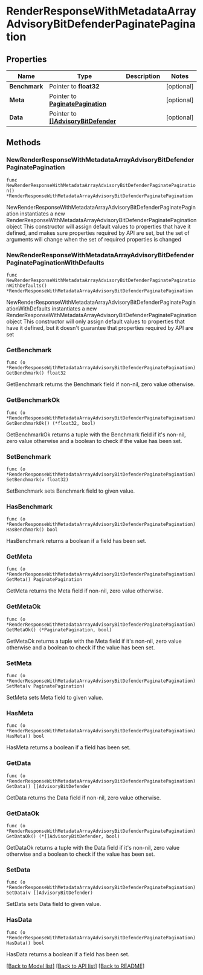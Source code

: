 # RenderResponseWithMetadataArrayAdvisoryBitDefenderPaginatePagination

## Properties

Name | Type | Description | Notes
------------ | ------------- | ------------- | -------------
**Benchmark** | Pointer to **float32** |  | [optional] 
**Meta** | Pointer to [**PaginatePagination**](PaginatePagination.md) |  | [optional] 
**Data** | Pointer to [**[]AdvisoryBitDefender**](AdvisoryBitDefender.md) |  | [optional] 

## Methods

### NewRenderResponseWithMetadataArrayAdvisoryBitDefenderPaginatePagination

`func NewRenderResponseWithMetadataArrayAdvisoryBitDefenderPaginatePagination() *RenderResponseWithMetadataArrayAdvisoryBitDefenderPaginatePagination`

NewRenderResponseWithMetadataArrayAdvisoryBitDefenderPaginatePagination instantiates a new RenderResponseWithMetadataArrayAdvisoryBitDefenderPaginatePagination object
This constructor will assign default values to properties that have it defined,
and makes sure properties required by API are set, but the set of arguments
will change when the set of required properties is changed

### NewRenderResponseWithMetadataArrayAdvisoryBitDefenderPaginatePaginationWithDefaults

`func NewRenderResponseWithMetadataArrayAdvisoryBitDefenderPaginatePaginationWithDefaults() *RenderResponseWithMetadataArrayAdvisoryBitDefenderPaginatePagination`

NewRenderResponseWithMetadataArrayAdvisoryBitDefenderPaginatePaginationWithDefaults instantiates a new RenderResponseWithMetadataArrayAdvisoryBitDefenderPaginatePagination object
This constructor will only assign default values to properties that have it defined,
but it doesn't guarantee that properties required by API are set

### GetBenchmark

`func (o *RenderResponseWithMetadataArrayAdvisoryBitDefenderPaginatePagination) GetBenchmark() float32`

GetBenchmark returns the Benchmark field if non-nil, zero value otherwise.

### GetBenchmarkOk

`func (o *RenderResponseWithMetadataArrayAdvisoryBitDefenderPaginatePagination) GetBenchmarkOk() (*float32, bool)`

GetBenchmarkOk returns a tuple with the Benchmark field if it's non-nil, zero value otherwise
and a boolean to check if the value has been set.

### SetBenchmark

`func (o *RenderResponseWithMetadataArrayAdvisoryBitDefenderPaginatePagination) SetBenchmark(v float32)`

SetBenchmark sets Benchmark field to given value.

### HasBenchmark

`func (o *RenderResponseWithMetadataArrayAdvisoryBitDefenderPaginatePagination) HasBenchmark() bool`

HasBenchmark returns a boolean if a field has been set.

### GetMeta

`func (o *RenderResponseWithMetadataArrayAdvisoryBitDefenderPaginatePagination) GetMeta() PaginatePagination`

GetMeta returns the Meta field if non-nil, zero value otherwise.

### GetMetaOk

`func (o *RenderResponseWithMetadataArrayAdvisoryBitDefenderPaginatePagination) GetMetaOk() (*PaginatePagination, bool)`

GetMetaOk returns a tuple with the Meta field if it's non-nil, zero value otherwise
and a boolean to check if the value has been set.

### SetMeta

`func (o *RenderResponseWithMetadataArrayAdvisoryBitDefenderPaginatePagination) SetMeta(v PaginatePagination)`

SetMeta sets Meta field to given value.

### HasMeta

`func (o *RenderResponseWithMetadataArrayAdvisoryBitDefenderPaginatePagination) HasMeta() bool`

HasMeta returns a boolean if a field has been set.

### GetData

`func (o *RenderResponseWithMetadataArrayAdvisoryBitDefenderPaginatePagination) GetData() []AdvisoryBitDefender`

GetData returns the Data field if non-nil, zero value otherwise.

### GetDataOk

`func (o *RenderResponseWithMetadataArrayAdvisoryBitDefenderPaginatePagination) GetDataOk() (*[]AdvisoryBitDefender, bool)`

GetDataOk returns a tuple with the Data field if it's non-nil, zero value otherwise
and a boolean to check if the value has been set.

### SetData

`func (o *RenderResponseWithMetadataArrayAdvisoryBitDefenderPaginatePagination) SetData(v []AdvisoryBitDefender)`

SetData sets Data field to given value.

### HasData

`func (o *RenderResponseWithMetadataArrayAdvisoryBitDefenderPaginatePagination) HasData() bool`

HasData returns a boolean if a field has been set.


[[Back to Model list]](../README.md#documentation-for-models) [[Back to API list]](../README.md#documentation-for-api-endpoints) [[Back to README]](../README.md)


